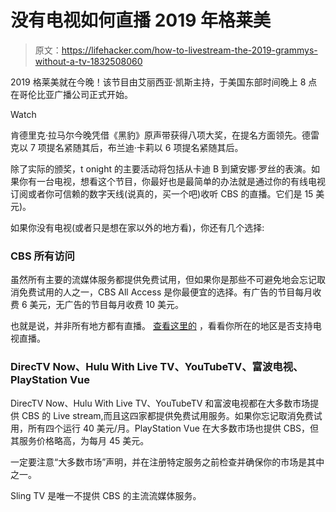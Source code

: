 # 没有电视如何直播 2019 年格莱美

> 原文：<https://lifehacker.com/how-to-livestream-the-2019-grammys-without-a-tv-1832508060>

2019 格莱美就在今晚！该节目由艾丽西亚·凯斯主持，于美国东部时间晚上 8 点在哥伦比亚广播公司正式开始。

Watch

肯德里克·拉马尔今晚凭借《黑豹》原声带获得八项大奖，在提名方面领先。德雷克以 7 项提名紧随其后，布兰迪·卡莉以 6 项提名紧随其后。

除了实际的颁奖，t onight 的主要活动将包括从卡迪 B 到黛安娜·罗丝的表演。如果你有一台电视，想看这个节目，你最好也是最简单的办法就是通过你的有线电视订阅或者你可信赖的数字天线(说真的，买一个吧)收听 CBS 的直播。它们是 15 美元)。

如果你没有电视(或者只是想在家以外的地方看)，你还有几个选择:

### CBS 所有访问

虽然所有主要的流媒体服务都提供免费试用，但如果你是那些不可避免地会忘记取消免费试用的人之一，CBS All Access 是你最便宜的选择。有广告的节目每月收费 6 美元，无广告的节目每月收费 10 美元。

也就是说，并非所有地方都有直播。 [查看这里的](https://redirect.viglink.com/?format=go&jsonp=vglnk_154981858498211&key=ce074976249105acf14d8c9cf69bdcd1&libId=jrz51mu501003n6p000DAanssyyo6&loc=https%3A%2F%2Fwww.cnet.com%2Fnews%2Fgrammys-2019-start-time-how-to-watch-nominees-performances%2F&v=1&out=https%3A%2F%2Fcbsi.secure.force.com%2FCBSi%2FViewArticle_allaccess%3Fpopup%3Dtrue%26aId%3DkA0E0000000PrrH%26categories%3DCBS_Entertainment%253AWatching_Live_TV%26template%3Dtemplate_cbsvod%26referer%3Dcbs.com%2Fvod%26data%3D%26cfs%3DSFS_FT&ref=https%3A%2F%2Fwww.google.com%2F&title=Grammys%202019%3A%20Start%20time%2C%20livestream%2C%20nominees%2C%20performances%20and%20more%20-%20CNET&txt=200%20markets%20where%20the%20service%20offers%20live%20TV) ，看看你所在的地区是否支持电视直播。

### DirecTV Now、Hulu With Live TV、YouTubeTV、富波电视、PlayStation Vue

DirecTV Now、Hulu With Live TV、YouTubeTV 和富波电视都在大多数市场提供 CBS 的 Live stream,而且这四家都提供免费试用服务。如果你忘记取消免费试用，所有四个运行 40 美元/月。PlayStation Vue 在大多数市场也提供 CBS，但其服务价格略高，为每月 45 美元。

一定要注意“大多数市场”声明，并在注册特定服务之前检查并确保你的市场是其中之一。

Sling TV 是唯一不提供 CBS 的主流流媒体服务。